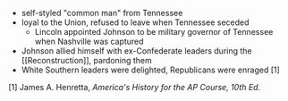 - self-styled "common man" from Tennessee
- loyal to the Union, refused to leave when Tennessee seceded
	- Lincoln appointed Johnson to be military governor of Tennessee when Nashville was captured
- Johnson allied himself with ex-Confederate leaders during the [[Reconstruction]], pardoning them
- White Southern leaders were delighted, Republicans were enraged [1]

[1] James A. Henretta, *America's History for the AP Course, 10th Ed.*